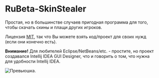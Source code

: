 # RuBeta-SkinStealer

Простая, но в большинстве случаев пригодная программа для того, чтобы скачать скины и плащи других игроков.

Лицензия [MIT](https://github.com/ChessChicken-KZ/RuBeta-SkinStealer/blob/master/LICENSE), так что Вы можете взять код/проект для своих нужд (если они конечно есть).

**Внимание!** Для любителей Eclipse/NetBeans/etc. - простите, но проект создавался Intellij IDEA GUI Designer, что и говорить о том, что нужна для удобности Intellij IDEA.

![Превьюшка.](https://user-images.githubusercontent.com/53552480/174456577-594eb036-d3dc-4ace-aa15-50c03490f672.png)
